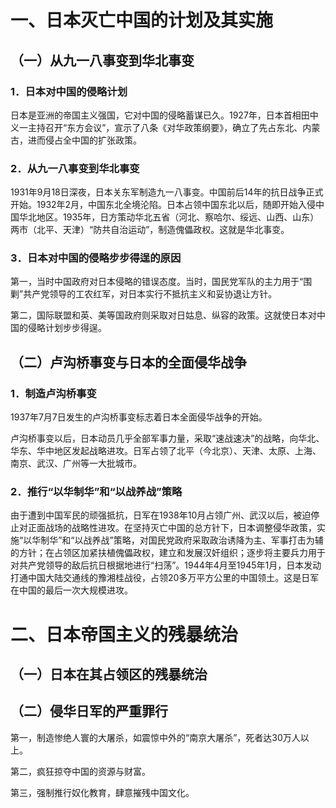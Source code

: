 # 一、日本灭亡中国的计划及其实施
## （一）从九一八事变到华北事变
### 1．日本对中国的侵略计划
日本是亚洲的帝国主义强国，它对中国的侵略蓄谋已久。1927年，日本首相田中义一主持召开“东方会议”，宣示了八条《对华政策纲要》，确立了先占东北、内蒙古，进而侵占全中国的扩张政策。
### 2．从九一八事变到华北事变
1931年9月18日深夜，日本关东军制造九一八事变。中国前后14年的抗日战争正式开始。1932年2月，中国东北全境沦陷。日本占领中国东北以后，随即开始入侵中国华北地区。1935年，日方策动华北五省（河北、察哈尔、绥远、山西、山东）两市（北平、天津）“防共自治运动”，制造傀儡政权。这就是华北事变。
### 3．日本对中国的侵略步步得逞的原因
第一，当时中国政府对日本侵略的错误态度。当时，国民党军队的主力用于“围剿”共产党领导的工农红军，对日本实行不抵抗主义和妥协退让方针。

第二，国际联盟和英、美等国政府则采取对日姑息、纵容的政策。这就使日本对中国的侵略计划步步得逞。
## （二）卢沟桥事变与日本的全面侵华战争
### 1．制造卢沟桥事变
1937年7月7日发生的卢沟桥事变标志着日本全面侵华战争的开始。

卢沟桥事变以后，日本动员几乎全部军事力量，采取“速战速决”的战略，向华北、华东、华中地区发起战略进攻。日军占领了北平（今北京）、天津、太原、上海、南京、武汉、广州等一大批城市。
### 2．推行“以华制华”和“以战养战”策略
由于遭到中国军民的顽强抵抗，日军在1938年10月占领广州、武汉以后，被迫停止对正面战场的战略性进攻。在坚持灭亡中国的总方针下，日本调整侵华政策，实施“以华制华”和“以战养战”策略，对国民党政府采取政治诱降为主、军事打击为辅的方针；在占领区加紧扶植傀儡政权，建立和发展汉奸组织；逐步将主要兵力用于对共产党领导的敌后抗日根据地进行“扫荡”。1944年4月至1945年1月，日本发动打通中国大陆交通线的豫湘桂战役，占领20多万平方公里的中国领土。这是日军在中国的最后一次大规模进攻。
# 二、日本帝国主义的残暴统治
## （一）日本在其占领区的残暴统治
## （二）侵华日军的严重罪行
第一，制造惨绝人寰的大屠杀，如震惊中外的“南京大屠杀”，死者达30万人以上。

第二，疯狂掠夺中国的资源与财富。

第三，强制推行奴化教育，肆意摧残中国文化。